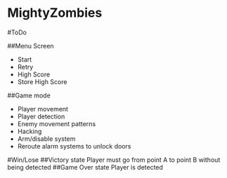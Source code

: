 # MightyZombies

#ToDo

##Menu Screen
- Start
- Retry
- High Score 
- Store High Score

##Game mode
- Player movement
- Player detection
- Enemy movement patterns
- Hacking 
- Arm/disable system 
- Reroute alarm systems to unlock doors 

#Win/Lose
##Victory state
Player must go from point A to point B without being detected
##Game Over state
Player is detected
